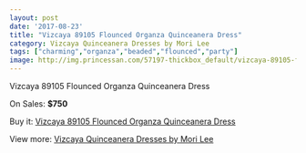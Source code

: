 ```yaml
---
layout: post
date: '2017-08-23'
title: "Vizcaya 89105 Flounced Organza Quinceanera Dress"
category: Vizcaya Quinceanera Dresses by Mori Lee
tags: ["charming","organza","beaded","flounced","party"]
image: http://img.princessan.com/57197-thickbox_default/vizcaya-89105-flounced-organza-quinceanera-dress.jpg
---
```

Vizcaya 89105 Flounced Organza Quinceanera Dress

On Sales: **$750**
<a href="https://www.princessan.com/en/25334-vizcaya-89105-flounced-organza-quinceanera-dress.html"><amp-img layout="responsive" width="600" height="600" src="//img.princessan.com/57197-thickbox_default/vizcaya-89105-flounced-organza-quinceanera-dress.jpg" alt="Vizcaya 89105 Flounced Organza Quinceanera Dress 0" /></a>
<a href="https://www.princessan.com/en/25334-vizcaya-89105-flounced-organza-quinceanera-dress.html"><amp-img layout="responsive" width="600" height="600" src="//img.princessan.com/57200-thickbox_default/vizcaya-89105-flounced-organza-quinceanera-dress.jpg" alt="Vizcaya 89105 Flounced Organza Quinceanera Dress 1" /></a>
<a href="https://www.princessan.com/en/25334-vizcaya-89105-flounced-organza-quinceanera-dress.html"><amp-img layout="responsive" width="600" height="600" src="//img.princessan.com/57199-thickbox_default/vizcaya-89105-flounced-organza-quinceanera-dress.jpg" alt="Vizcaya 89105 Flounced Organza Quinceanera Dress 2" /></a>
<a href="https://www.princessan.com/en/25334-vizcaya-89105-flounced-organza-quinceanera-dress.html"><amp-img layout="responsive" width="600" height="600" src="//img.princessan.com/57198-thickbox_default/vizcaya-89105-flounced-organza-quinceanera-dress.jpg" alt="Vizcaya 89105 Flounced Organza Quinceanera Dress 3" /></a>

Buy it: [Vizcaya 89105 Flounced Organza Quinceanera Dress](https://www.princessan.com/en/25334-vizcaya-89105-flounced-organza-quinceanera-dress.html "Vizcaya 89105 Flounced Organza Quinceanera Dress")

View more: [Vizcaya Quinceanera Dresses by Mori Lee](https://www.princessan.com/en/151- "Vizcaya Quinceanera Dresses by Mori Lee")